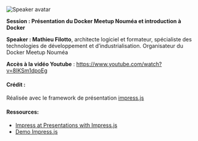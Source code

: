 ![Speaker avatar](/speaker.jpg)

**Session : Présentation du Docker Meetup Nouméa et introduction à Docker**

**Speaker : Mathieu Filotto**, architecte logiciel et formateur, spécialiste des technologies de développement et d’industrialisation. Organisateur du Docker Meetup Nouméa

**Accès à la vidéo Youtube** : https://www.youtube.com/watch?v=8IKSm1dpoEg

#### Crédit :
Réalisée avec le framework de présentation [impress.js](https://github.com/impress/impress.js)

#### Ressources:
- [Impress at Presentations with Impress.js](http://www.andismith.com/blog/2012/01/impress-with-impress/)
- [Demo Impress.js](http://impress.github.io/impress.js/)
